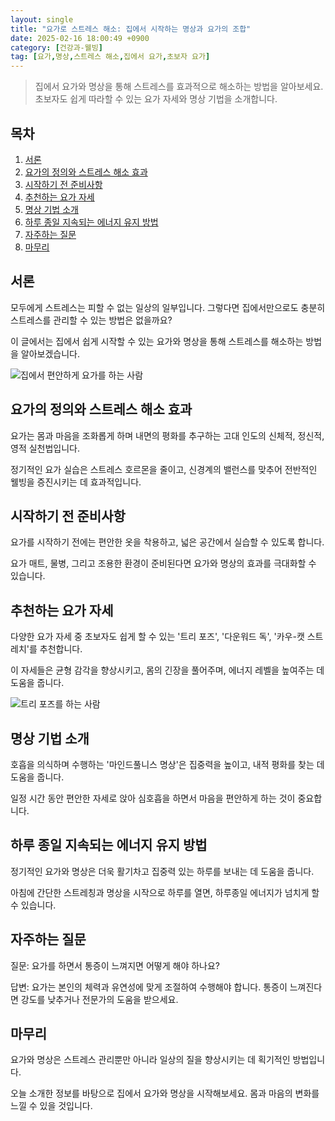 ```yaml
---
layout: single
title: "요가로 스트레스 해소: 집에서 시작하는 명상과 요가의 조합"
date: 2025-02-16 18:00:49 +0900
category: [건강과-웰빙]
tag: [요가,명상,스트레스 해소,집에서 요가,초보자 요가]
---
```

  
> 집에서 요가와 명상을 통해 스트레스를 효과적으로 해소하는 방법을 알아보세요. 초보자도 쉽게 따라할 수 있는 요가 자세와 명상 기법을 소개합니다.

## 목차
1. [서론](#서론)
2. [요가의 정의와 스트레스 해소 효과](#요가의-정의와-스트레스-해소-효과)
3. [시작하기 전 준비사항](#시작하기-전-준비사항)
4. [추천하는 요가 자세](#추천하는-요가-자세)
5. [명상 기법 소개](#명상-기법-소개)
6. [하루 종일 지속되는 에너지 유지 방법](#하루-종일-지속되는-에너지-유지-방법)
7. [자주하는 질문](#자주하는-질문)
8. [마무리](#마무리)

## 서론

모두에게 스트레스는 피할 수 없는 일상의 일부입니다. 그렇다면 집에서만으로도 충분히 스트레스를 관리할 수 있는 방법은 없을까요?


이 글에서는 집에서 쉽게 시작할 수 있는 요가와 명상을 통해 스트레스를 해소하는 방법을 알아보겠습니다.


![집에서 편안하게 요가를 하는 사람](undefined)



## 요가의 정의와 스트레스 해소 효과

요가는 몸과 마음을 조화롭게 하며 내면의 평화를 추구하는 고대 인도의 신체적, 정신적, 영적 실천법입니다.


정기적인 요가 실습은 스트레스 호르몬을 줄이고, 신경계의 밸런스를 맞추어 전반적인 웰빙을 증진시키는 데 효과적입니다.



## 시작하기 전 준비사항

요가를 시작하기 전에는 편안한 옷을 착용하고, 넓은 공간에서 실습할 수 있도록 합니다.


요가 매트, 물병, 그리고 조용한 환경이 준비된다면 요가와 명상의 효과를 극대화할 수 있습니다.



## 추천하는 요가 자세

다양한 요가 자세 중 초보자도 쉽게 할 수 있는 '트리 포즈', '다운워드 독', '카우-캣 스트레치'를 추천합니다.


이 자세들은 균형 감각을 향상시키고, 몸의 긴장을 풀어주며, 에너지 레벨을 높여주는 데 도움을 줍니다.


![트리 포즈를 하는 사람](undefined)



## 명상 기법 소개

호흡을 의식하며 수행하는 '마인드풀니스 명상'은 집중력을 높이고, 내적 평화를 찾는 데 도움을 줍니다.


일정 시간 동안 편안한 자세로 앉아 심호흡을 하면서 마음을 편안하게 하는 것이 중요합니다.



## 하루 종일 지속되는 에너지 유지 방법

정기적인 요가와 명상은 더욱 활기차고 집중력 있는 하루를 보내는 데 도움을 줍니다.


아침에 간단한 스트레칭과 명상을 시작으로 하루를 열면, 하루종일 에너지가 넘치게 할 수 있습니다.



## 자주하는 질문

질문: 요가를 하면서 통증이 느껴지면 어떻게 해야 하나요?


답변: 요가는 본인의 체력과 유연성에 맞게 조절하여 수행해야 합니다. 통증이 느껴진다면 강도를 낮추거나 전문가의 도움을 받으세요.



## 마무리

요가와 명상은 스트레스 관리뿐만 아니라 일상의 질을 향상시키는 데 획기적인 방법입니다.


오늘 소개한 정보를 바탕으로 집에서 요가와 명상을 시작해보세요. 몸과 마음의 변화를 느낄 수 있을 것입니다.

